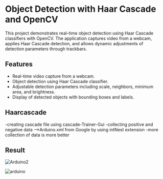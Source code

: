 # Object Detection with Haar Cascade and OpenCV

This project demonstrates real-time object detection using Haar Cascade classifiers with OpenCV. The application captures video from a webcam, applies Haar Cascade detection, and allows dynamic adjustments of detection parameters through trackbars.

## Features

- Real-time video capture from a webcam.
- Object detection using Haar Cascade classifier.
- Adjustable detection parameters including scale, neighbors, minimum area, and brightness.
- Display of detected objects with bounding boxes and labels.

## Haarcascade 

-creating cascade file using cascade-Trainer-Gui 
-collecting positive and negative data -->Arduino.xml from Google by using intNest extension
-more collection of data is more better

## Result 

![Arduino2](https://github.com/user-attachments/assets/727c7939-b8b4-43b5-9a80-dde46fe8b5c5)

![arduino](https://github.com/user-attachments/assets/3f96318d-6fb5-449e-b6fc-018240cffa77)


